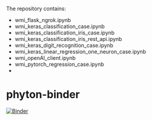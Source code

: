 The repository contains:
- wmi_flask_ngrok.ipynb
- wmi_keras_classification_case.ipynb
- wmi_keras_classification_iris_case.ipynb
- wmi_keras_classification_iris_rest_api.ipynb
- wmi_keras_digit_recognition_case.ipynb
- wmi_keras_linear_regression_one_neuron_case.ipynb
- wmi_openAI_client.ipynb
- wmi_pytorch_regression_case.ipynb
- 
# phyton-binder
[![Binder](https://mybinder.org/badge_logo.svg)](https://mybinder.org/v2/gh/adalbertii/phyton-binder/HEAD)

